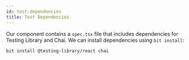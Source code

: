 ```yaml
---
id: test-dependencies
title: Test Dependencies
---
```


Our component contains a `spec.tsx` file that includes dependencies for Testing Library and Chai. We can install dependencies using `bit install`:

```bash
bit install @testing-library/react chai
```
